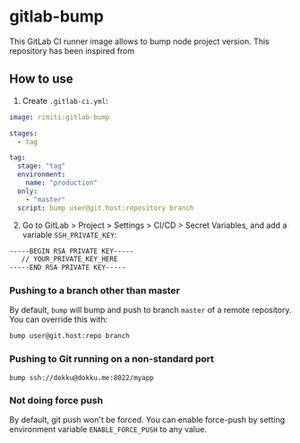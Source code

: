 # gitlab-bump

This GitLab CI runner image allows to bump node project version. This repository has been inspired from 

## How to use

1. Create `.gitlab-ci.yml`:

```yaml
image: rimiti:gitlab-bump

stages:
  - tag

tag:
  stage: "tag"
  environment: 
    name: "production"
  only:
    - "master"
  script: bump user@git.host:repository branch
```

2. Go to GitLab > Project > Settings > CI/CD > Secret Variables, and add a variable `SSH_PRIVATE_KEY`:

```sh
-----BEGIN RSA PRIVATE KEY-----
   // YOUR_PRIVATE_KEY_HERE
-----END RSA PRIVATE KEY-----
```

### Pushing to a branch other than master

By default, `bump` will bump and push to branch `master` of a remote repository. 
You can override this with:

```sh
bump user@git.host:repo branch
```

### Pushing to Git running on a non-standard port

```console
bump ssh://dokku@dokku.me:8022/myapp
```

### Not doing force push

By default, git push won't be forced. You can enable force-push by setting environment variable `ENABLE_FORCE_PUSH` to any value.
